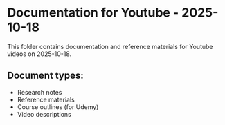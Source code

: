 # Documentation for Youtube - 2025-10-18

This folder contains documentation and reference materials for Youtube videos on 2025-10-18.

## Document types:
- Research notes
- Reference materials
- Course outlines (for Udemy)
- Video descriptions
